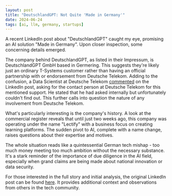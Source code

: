```yaml
---
layout: post
title: "DeutschlandGPT: Not Quite 'Made in Germany'"
date: 2024-06-24
tags: [ai, llm, germany, startups]
---
```


A recent LinkedIn post about "DeutschlandGPT" caught my eye, promising an AI solution "Made in Germany". Upon closer inspection, some concerning details emerged.

The company behind DeutschlandGPT, as listed in their Impressum, is DeutschlandGPT GmbH based in Germering. This suggests they're likely just an ordinary T-Systems customer rather than having an official partnership with or endorsement from Deutsche Telekom. Adding to the confusion, a Data Scientist at Deutsche Telekom [commented](https://www.linkedin.com/feed/update/urn:li:ugcPost:7208403036581363712?commentUrn=urn%3Ali%3Acomment%3A%28ugcPost%3A7208403036581363712%2C7210966824857862146%29&dashCommentUrn=urn%3Ali%3Afsd_comment%3A%287210966824857862146%2Curn%3Ali%3AugcPost%3A7208403036581363712%29) on the LinkedIn post, asking for the contact person at Deutsche Telekom for this mentioned support. He stated that he had asked internally but unfortunately couldn't find out. This further calls into question the nature of any involvement from Deutsche Telekom.

What's particularly interesting is the company's history. A look at the commercial register reveals that until just two weeks ago, this company was operating under the name "Lectify" with a business focus on creating learning platforms. The sudden pivot to AI, complete with a name change, raises questions about their expertise and motives.

The whole situation reads like a quintessential German tech mishap - too much money meeting too much ambition without the necessary substance. It's a stark reminder of the importance of due diligence in the AI field, especially when grand claims are being made about national innovation or data security.

For those interested in the full story and initial analysis, the original LinkedIn post can be found [here](https://www.linkedin.com/posts/max-penk_%F0%9D%97%97%F0%9D%97%B2%F0%9D%98%82%F0%9D%98%81%F0%9D%98%80%F0%9D%97%B0%F0%9D%97%B5%F0%9D%97%B9%F0%9D%97%AE%F0%9D%97%BB%F0%9D%97%B1%F0%9D%97%9A%F0%9D%97%A3%F0%9D%97%A7-%F0%9D%97%A0%F0%9D%97%AE-ugcPost-7208403036581363712-vh35?utm_source=share&utm_medium=member_desktop). It provides additional context and observations from others in the tech community.